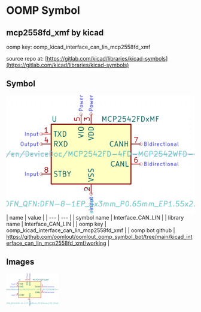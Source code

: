# OOMP Symbol  
## mcp2558fd_xmf  by kicad  
  
oomp key: oomp_kicad_interface_can_lin_mcp2558fd_xmf  
  
source repo at: [https://gitlab.com/kicad/libraries/kicad-symbols](https://gitlab.com/kicad/libraries/kicad-symbols)  
## Symbol  
  
[![working.png](working_600.png)](working.png)  
| name | value | 
| --- | --- | 
| symbol name | Interface_CAN_LIN | 
| library name | Interface_CAN_LIN | 
| oomp key | oomp_kicad_interface_can_lin_mcp2558fd_xmf | 
| oomp bot github | https://github.com/oomlout/oomlout_oomp_symbol_bot/tree/main/kicad_interface_can_lin_mcp2558fd_xmf/working | 
## Images  
  
[![working.png](working_140.png)](working.png)  
